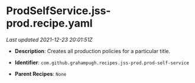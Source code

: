 # ProdSelfService.jss-prod.recipe.yaml

_Last updated 2021-12-23 20:01:51Z_

- **Description**: Creates all production policies for a particular title.

- **Identifier**: `com.github.grahampugh.recipes.jss-prod.prod-self-service`

- **Parent Recipes**: `None`
